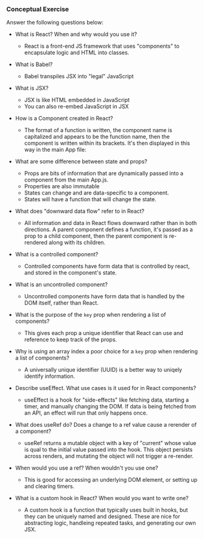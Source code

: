 ### Conceptual Exercise

Answer the following questions below:

- What is React? When and why would you use it?
    - React is a front-end JS framework that uses "components" to encapsulate logic and HTML into classes.

- What is Babel?
    - Babel transpiles JSX into "legal" JavaScript

- What is JSX?
    - JSX is like HTML embedded in JavaScript
    - You can also re-embed JavaScript in JSX

- How is a Component created in React?
    - The format of a function is written, the component name is capitalized and appears to be the function name, then the component is written within its brackets. It's then displayed in this way in the main App file: <ComponentName />


- What are some difference between state and props?
    - Props are bits of information that are dynamically passed into a component from the main App.js. 
    - Properties are also immutable
    - States can change and are data-specific to a component.
    - States will have a function that will change the state.


- What does "downward data flow" refer to in React?
    - All information and data in React flows downward rather than in both directions. A parent component defines a function, it's passed as a prop to a child component, then the parent component is re-rendered along with its children.

- What is a controlled component?
    - Controlled components have form data that is controlled by react, and stored in the component's state. 


- What is an uncontrolled component?
    - Uncontrolled components have form data that is handled by the DOM itself, rather than React. 


- What is the purpose of the `key` prop when rendering a list of components?
    - This gives each prop a unique identifier that React can use and reference to keep track of the props.

- Why is using an array index a poor choice for a `key` prop when rendering a list of components?
    - A universally unique identifier (UUID) is a better way to uniqely identify information.

- Describe useEffect.  What use cases is it used for in React components?
    - useEffect is a hook for "side-effects" like fetching data, starting a timer, and manually changing the DOM. If data is being fetched from an API, an effect will run that only happens once.

- What does useRef do?  Does a change to a ref value cause a rerender of a component?
     - useRef returns a mutable object with a key of "current" whose value is qual to the initial value passed into the hook. This object persists across renders, and mutating the object will not trigger a re-render.

- When would you use a ref? When wouldn't you use one?
    - This is good for accessing an underlying DOM element, or setting up and clearing timers.

- What is a custom hook in React? When would you want to write one?
    - A custom hook is a function that typically uses built in hooks, but they can be uniquely named and designed. These are nice for abstracting logic, handleing repeated tasks, and generating our own JSX.
